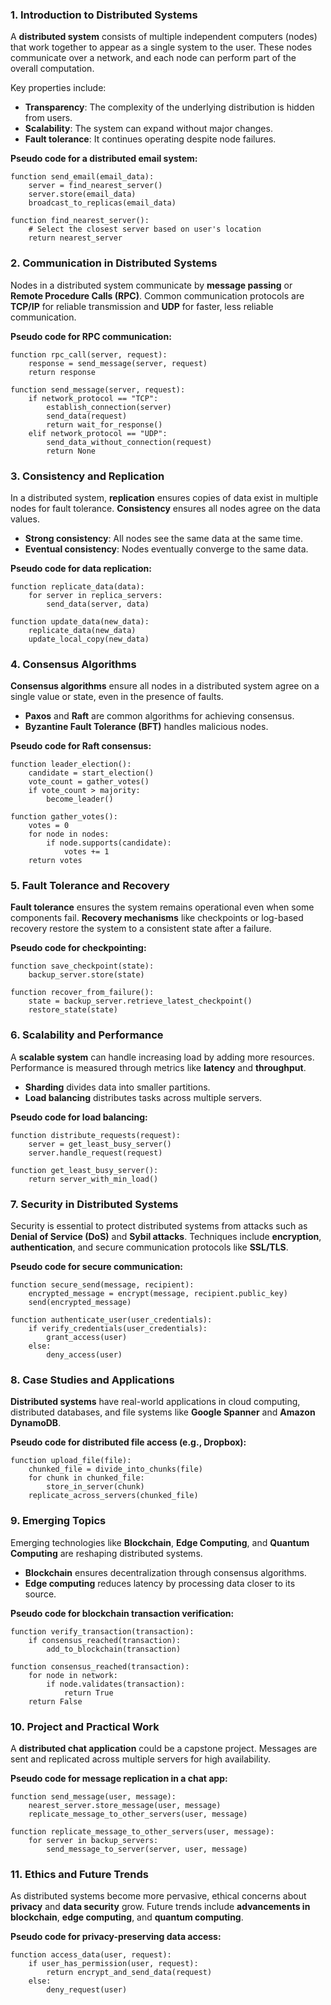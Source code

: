 ### 1. **Introduction to Distributed Systems**
A **distributed system** consists of multiple independent computers (nodes) that work together to appear as a single system to the user. These nodes communicate over a network, and each node can perform part of the overall computation. 

Key properties include:
- **Transparency**: The complexity of the underlying distribution is hidden from users.
- **Scalability**: The system can expand without major changes.
- **Fault tolerance**: It continues operating despite node failures.

**Pseudo code for a distributed email system:**

```pseudo
function send_email(email_data):
    server = find_nearest_server()
    server.store(email_data)
    broadcast_to_replicas(email_data)

function find_nearest_server():
    # Select the closest server based on user's location
    return nearest_server
```

### 2. **Communication in Distributed Systems**
Nodes in a distributed system communicate by **message passing** or **Remote Procedure Calls (RPC)**. Common communication protocols are **TCP/IP** for reliable transmission and **UDP** for faster, less reliable communication.

**Pseudo code for RPC communication:**

```pseudo
function rpc_call(server, request):
    response = send_message(server, request)
    return response

function send_message(server, request):
    if network_protocol == "TCP":
        establish_connection(server)
        send_data(request)
        return wait_for_response()
    elif network_protocol == "UDP":
        send_data_without_connection(request)
        return None
```

### 3. **Consistency and Replication**
In a distributed system, **replication** ensures copies of data exist in multiple nodes for fault tolerance. **Consistency** ensures all nodes agree on the data values.

- **Strong consistency**: All nodes see the same data at the same time.
- **Eventual consistency**: Nodes eventually converge to the same data.

**Pseudo code for data replication:**

```pseudo
function replicate_data(data):
    for server in replica_servers:
        send_data(server, data)

function update_data(new_data):
    replicate_data(new_data)
    update_local_copy(new_data)
```

### 4. **Consensus Algorithms**
**Consensus algorithms** ensure all nodes in a distributed system agree on a single value or state, even in the presence of faults.

- **Paxos** and **Raft** are common algorithms for achieving consensus.
- **Byzantine Fault Tolerance (BFT)** handles malicious nodes.

**Pseudo code for Raft consensus:**

```pseudo
function leader_election():
    candidate = start_election()
    vote_count = gather_votes()
    if vote_count > majority:
        become_leader()

function gather_votes():
    votes = 0
    for node in nodes:
        if node.supports(candidate):
            votes += 1
    return votes
```

### 5. **Fault Tolerance and Recovery**
**Fault tolerance** ensures the system remains operational even when some components fail. **Recovery mechanisms** like checkpoints or log-based recovery restore the system to a consistent state after a failure.

**Pseudo code for checkpointing:**

```pseudo
function save_checkpoint(state):
    backup_server.store(state)
    
function recover_from_failure():
    state = backup_server.retrieve_latest_checkpoint()
    restore_state(state)
```

### 6. **Scalability and Performance**
A **scalable system** can handle increasing load by adding more resources. Performance is measured through metrics like **latency** and **throughput**.

- **Sharding** divides data into smaller partitions.
- **Load balancing** distributes tasks across multiple servers.

**Pseudo code for load balancing:**

```pseudo
function distribute_requests(request):
    server = get_least_busy_server()
    server.handle_request(request)

function get_least_busy_server():
    return server_with_min_load()
```

### 7. **Security in Distributed Systems**
Security is essential to protect distributed systems from attacks such as **Denial of Service (DoS)** and **Sybil attacks**. Techniques include **encryption**, **authentication**, and secure communication protocols like **SSL/TLS**.

**Pseudo code for secure communication:**

```pseudo
function secure_send(message, recipient):
    encrypted_message = encrypt(message, recipient.public_key)
    send(encrypted_message)

function authenticate_user(user_credentials):
    if verify_credentials(user_credentials):
        grant_access(user)
    else:
        deny_access(user)
```

### 8. **Case Studies and Applications**
**Distributed systems** have real-world applications in cloud computing, distributed databases, and file systems like **Google Spanner** and **Amazon DynamoDB**.

**Pseudo code for distributed file access (e.g., Dropbox):**

```pseudo
function upload_file(file):
    chunked_file = divide_into_chunks(file)
    for chunk in chunked_file:
        store_in_server(chunk)
    replicate_across_servers(chunked_file)
```

### 9. **Emerging Topics**
Emerging technologies like **Blockchain**, **Edge Computing**, and **Quantum Computing** are reshaping distributed systems.

- **Blockchain** ensures decentralization through consensus algorithms.
- **Edge computing** reduces latency by processing data closer to its source.

**Pseudo code for blockchain transaction verification:**

```pseudo
function verify_transaction(transaction):
    if consensus_reached(transaction):
        add_to_blockchain(transaction)

function consensus_reached(transaction):
    for node in network:
        if node.validates(transaction):
            return True
    return False
```

### 10. **Project and Practical Work**
A **distributed chat application** could be a capstone project. Messages are sent and replicated across multiple servers for high availability.

**Pseudo code for message replication in a chat app:**

```pseudo
function send_message(user, message):
    nearest_server.store_message(user, message)
    replicate_message_to_other_servers(user, message)

function replicate_message_to_other_servers(user, message):
    for server in backup_servers:
        send_message_to_server(server, user, message)
```

### 11. **Ethics and Future Trends**
As distributed systems become more pervasive, ethical concerns about **privacy** and **data security** grow. Future trends include **advancements in blockchain**, **edge computing**, and **quantum computing**.

**Pseudo code for privacy-preserving data access:**

```pseudo
function access_data(user, request):
    if user_has_permission(user, request):
        return encrypt_and_send_data(request)
    else:
        deny_request(user)
```
